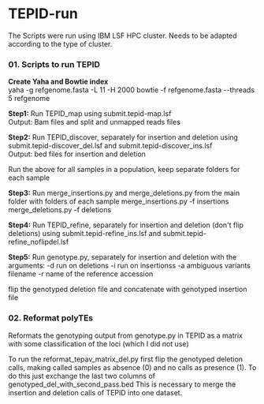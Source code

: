 # TEPID-run
The Scripts were run using IBM LSF HPC cluster. Needs to be adapted according to the type of cluster.

### 01. Scripts to run TEPID
**Create Yaha and Bowtie index**  
yaha -g refgenome.fasta -L 11 -H 2000
bowtie -f refgenome.fasta --threads 5 refgenome

**Step1:** Run TEPID_map using submit.tepid-map.lsf  
Output: Bam files and split and unmapped reads files

**Step2:** Run TEPID_discover, separately for insertion and deletion using submit.tepid-discover_del.lsf and submit.tepid-discover_ins.lsf  
Output: bed files for insertion and deletion

Run the above for all samples in a population, keep separate folders for each sample

**Step3:** Run merge_insertions.py and merge_deletions.py from the main folder with folders of each sample
merge_insertions.py -f insertions
merge_deletions.py -f deletions

**Step4:** Run TEPID_refine, separately for insertion and deletion (don't flip deletions) using	submit.tepid-refine_ins.lsf and submit.tepid-refine_noflipdel.lsf

**Step5:** Run genotype.py, separately for insertion and deletion with the arguments:
-d run on deletions
-i run on insertionss
-a ambiguous variants filename
-r name of the reference accession


flip the genotyped deletion file and concatenate with genotyped insertion file

### 02. Reformat polyTEs
Reformats the genotyping output from genotype.py in TEPID as a matrix with some classification of the loci (which I did not use)

To run the reformat_tepav_matrix_del.py first flip the genotyped deletion calls, making called samples as absence (0) and no calls as presence (1).
To do this just exchange the last two columns of genotyped_del_with_second_pass.bed
This is necessary to merge the insertion and deletion calls of TEPID into one dataset.
